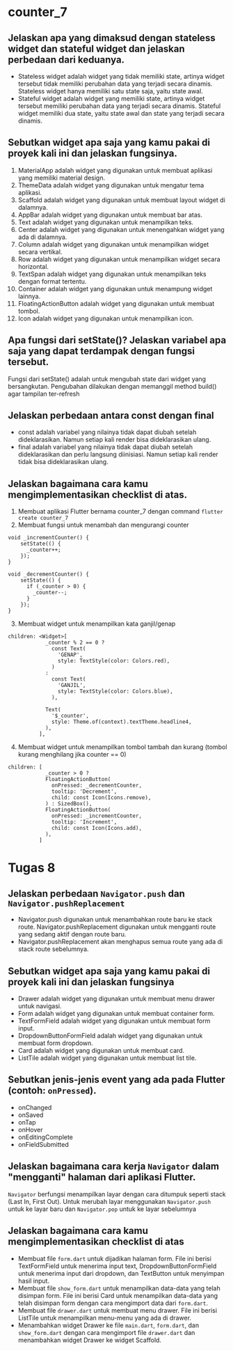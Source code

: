 # counter_7

##  Jelaskan apa yang dimaksud dengan stateless widget dan stateful widget dan jelaskan perbedaan dari keduanya.
- Stateless widget adalah widget yang tidak memiliki state, artinya widget tersebut tidak memiliki perubahan data yang terjadi secara dinamis. Stateless widget hanya memiliki satu state saja, yaitu state awal.
- Stateful widget adalah widget yang memiliki state, artinya widget tersebut memiliki perubahan data yang terjadi secara dinamis. Stateful widget memiliki dua state, yaitu state awal dan state yang terjadi secara dinamis.

##  Sebutkan widget apa saja yang kamu pakai di proyek kali ini dan jelaskan fungsinya.
1. MaterialApp adalah widget yang digunakan untuk membuat aplikasi yang memiliki material design.
2. ThemeData adalah widget yang digunakan untuk mengatur tema aplikasi.
3. Scaffold adalah widget yang digunakan untuk membuat layout widget di dalamnya.
4. AppBar adalah widget yang digunakan untuk membuat bar atas.
5. Text adalah widget yang digunakan untuk menampilkan teks.
6. Center adalah widget yang digunakan untuk menengahkan widget yang ada di dalamnya.
7. Column adalah widget yang digunakan untuk menampilkan widget secara vertikal.
8. Row adalah widget yang digunakan untuk menampilkan widget secara horizontal.
9. TextSpan adalah widget yang digunakan untuk menampilkan teks dengan format tertentu.
10. Container adalah widget yang digunakan untuk menampung widget lainnya.
11. FloatingActionButton adalah widget yang digunakan untuk membuat tombol.
12. Icon adalah widget yang digunakan untuk menampilkan icon.

##  Apa fungsi dari setState()? Jelaskan variabel apa saja yang dapat terdampak dengan fungsi tersebut.
Fungsi dari setState() adalah untuk mengubah state dari widget yang bersangkutan. Pengubahan dilakukan dengan memanggil method build() agar tampilan ter-refresh

##  Jelaskan perbedaan antara const dengan final
- const adalah variabel yang nilainya tidak dapat diubah setelah dideklarasikan. Namun setiap kali render bisa dideklarasikan ulang.
- final adalah variabel yang nilainya tidak dapat diubah setelah dideklarasikan dan perlu langsung diinisiasi. Namun setiap kali render tidak bisa dideklarasikan ulang.

##  Jelaskan bagaimana cara kamu mengimplementasikan checklist di atas.
1. Membuat aplikasi Flutter bernama counter_7 dengan command `flutter create counter_7`
2. Membuat fungsi untuk menambah dan mengurangi counter
```
void _incrementCounter() {
    setState(() {
      _counter++;
    });
}

void _decrementCounter() {
    setState(() {
      if (_counter > 0) {
        _counter--;
      }
    });
}
```
3. Membuat widget untuk menampilkan kata ganjil/genap
```
children: <Widget>[
            _counter % 2 == 0 ?
              const Text(
                'GENAP',
                style: TextStyle(color: Colors.red),
              )
            :
              const Text(
                'GANJIL',
                style: TextStyle(color: Colors.blue),
              ),

            Text(
              '$_counter',
              style: Theme.of(context).textTheme.headline4,
            ),
          ],
```
4. Membuat widget untuk menampilkan tombol tambah dan kurang (tombol kurang menghilang jika counter == 0)
```
children: [
            _counter > 0 ?
            FloatingActionButton(
              onPressed: _decrementCounter,
              tooltip: 'Decrement',
              child: const Icon(Icons.remove),
            ) : SizedBox(),
            FloatingActionButton(
              onPressed: _incrementCounter,
              tooltip: 'Increment',
              child: const Icon(Icons.add),
            ),
          ]
```

# Tugas 8

## Jelaskan perbedaan `Navigator.push` dan `Navigator.pushReplacement`
- Navigator.push digunakan untuk menambahkan route baru ke stack route. Navigator.pushReplacement digunakan untuk mengganti route yang sedang aktif dengan route baru.
- Navigator.pushReplacement akan menghapus semua route yang ada di stack route sebelumnya.

## Sebutkan widget apa saja yang kamu pakai di proyek kali ini dan jelaskan fungsinya
- Drawer adalah widget yang digunakan untuk membuat menu drawer untuk navigasi.
- Form adalah widget yang digunakan untuk membuat container form.
- TextFormField adalah widget yang digunakan untuk membuat form input.
- DropdownButtonFormField adalah widget yang digunakan untuk membuat form dropdown.
- Card adalah widget yang digunakan untuk membuat card.
- ListTile adalah widget yang digunakan untuk membuat list tile.

## Sebutkan jenis-jenis event yang ada pada Flutter (contoh: `onPressed`).
- onChanged
- onSaved
- onTap
- onHover
- onEditingComplete
- onFieldSubmitted

## Jelaskan bagaimana cara kerja `Navigator` dalam "mengganti" halaman dari aplikasi Flutter.
`Navigator` berfungsi menampilkan layar dengan cara ditumpuk seperti stack (Last In, First Out). Untuk merubah layar menggunakan `Navigator.push` untuk ke layar baru dan `Navigator.pop` untuk ke layar sebelumnya

## Jelaskan bagaimana cara kamu mengimplementasikan checklist di atas
- Membuat file `form.dart` untuk dijadikan halaman form. File ini berisi TextFormField untuk menerima input text, DropdownButtonFormField untuk menerima input dari dropdown, dan TextButton untuk menyimpan hasil input.
- Membuat file `show_form.dart` untuk menampilkan data-data yang telah disimpan form. File ini berisi Card untuk menampilkan data-data yang telah disimpan form dengan cara mengimport data dari `form.dart`.
- Membuat file `drawer.dart` untuk membuat menu drawer. File ini berisi ListTile untuk menampilkan menu-menu yang ada di drawer.
- Menambahkan widget Drawer ke file `main.dart`, `form.dart`, dan `show_form.dart` dengan cara mengimport file `drawer.dart` dan menambahkan widget Drawer ke widget Scaffold.
